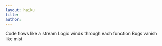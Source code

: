 ```yaml
---
layout: haiku
title:
author:
---
```


Code flows like a stream
Logic winds through each function
Bugs vanish like mist